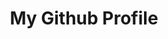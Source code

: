 ---
title: "My Github Profile"
excerpt: "Github is his go to place to store all his personal projects.<br/><img src='/images/github.png'>"
collection: portfolio
---